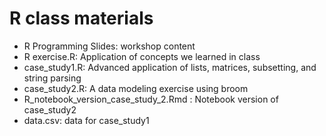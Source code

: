 # R class materials

* R Programming Slides: workshop content
* R exercise.R: Application of concepts we learned in class 
* case_study1.R: Advanced application of lists, matrices, subsetting, and string parsing
* case_study2.R: A data modeling exercise using broom
* R_notebook_version_case_study_2.Rmd : Notebook version of case_study2
* data.csv: data for case_study1
